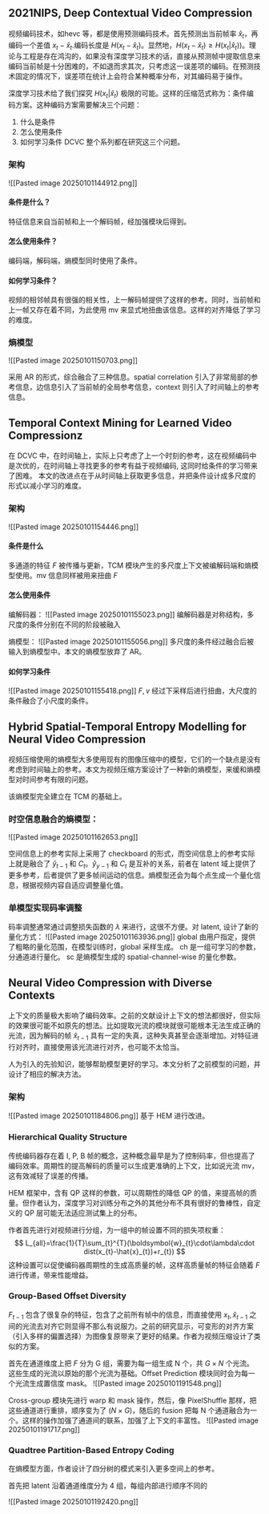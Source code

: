 
## 2021NIPS, Deep Contextual Video Compression

视频编码技术，如hevc 等，都是使用预测编码技术。首先预测出当前帧率 $\hat{x}_{t}$，再编码一个差值 $x_{t}-\hat{x}_{t}$.编码长度是 $H(x_{t}-\hat{x}_{t})$。显然地，$H(x_{t}-\hat{x}_{t})\geq H(x_{t}|\hat{x}_{t}))$。理论与工程是存在鸿沟的，如果没有深度学习技术的话，直接从预测帧中提取信息来编码当前帧是十分困难的，不如退而求其次，只考虑这一误差项的编码。在预测技术固定的情况下，误差项在统计上会符合某种概率分布，对其编码易于操作。

深度学习技术给了我们探究 $H(x_{t}|\hat{x}_{t})$ 极限的可能。这样的压缩范式称为：条件编码方案。这种编码方案需要解决三个问题：
1. 什么是条件
2. 怎么使用条件
3. 如何学习条件
DCVC 整个系列都在研究这三个问题。

### 架构
![[Pasted image 20250101144912.png]]
#### 条件是什么？
特征信息来自当前帧和上一个解码帧，经加强模块后得到。
#### 怎么使用条件？
编码端，解码端，熵模型同时使用了条件。
#### 如何学习条件？
视频的相邻帧具有很强的相关性，上一解码帧提供了这样的参考。同时，当前帧和上一帧又存在着不同，为此使用 mv 来显式地扭曲该信息。这样的对齐降低了学习的难度。

### 熵模型
![[Pasted image 20250101150703.png]]

采用 AR 的形式，综合融合了三种信息。spatial correlation 引入了非常局部的参考信息，边信息引入了当前帧的全局参考信息，context 则引入了时间轴上的参考信息。

## Temporal Context Mining for Learned  Video Compressionz
在 DCVC 中，在时间轴上，实际上只考虑了上一个时刻的参考，这在视频编码中是次优的，在时间轴上寻找更多的参考有益于视频编码, 这同时给条件的学习带来了困难。
本文的改进点在于从时间轴上获取更多信息，并把条件设计成多尺度的形式以减小学习的难度。

### 架构
![[Pasted image 20250101154446.png]]

#### 条件是什么
多通道的特征 $F$ 被传播与更新，TCM 模块产生的多尺度上下文被编解码端和熵模型使用。mv 信息同样被用来扭曲 $F$
#### 怎么使用条件
编解码器：
![[Pasted image 20250101155023.png]]
编解码器是对称结构，多尺度的条件分别在不同的阶段被融入


熵模型：
![[Pasted image 20250101155056.png]]
多尺度的条件经过融合后被输入到熵模型中。本文的熵模型放弃了 AR。

#### 如何学习条件
![[Pasted image 20250101155418.png]]
$F,v$ 经过下采样后进行扭曲，大尺度的条件融合了小尺度的条件。

## Hybrid Spatial-Temporal Entropy Modelling for Neural Video Compression
视频压缩使用的熵模型大多使用现有的图像压缩中的模型，它们的一个缺点是没有考虑到时间轴上的参考。本文为视频压缩方案设计了一种新的熵模型，来缓和熵模型对时间参考有限的问题。

该熵模型完全建立在 TCM 的基础上。

### 时空信息融合的熵模型：
![[Pasted image 20250101162653.png]]

空间信息上的参考实际上采用了 checkboard 的形式，而空间信息上的参考实际上就是融合了 $\hat{y}_{t-1}$ 和 $C_{t}$。$\hat{y}_{y-1}$ 和 $C_{t}$ 是互补的关系，前者在 latent 域上提供了更多参考，后者提供了更多帧间运动的信息。熵模型还会为每个点生成一个量化信息，根据视频内容自适应调整量化值。

### 单模型实现码率调整
码率调整通常通过调整损失函数的 $\lambda$ 来进行，这很不方便。对 latent, 设计了新的量化方式：
![[Pasted image 20250101163936.png]]
global 由用户指定，提供了粗略的量化范围，在模型训练时，global 采样生成。
ch 是一组可学习的参数，分通道进行量化。
sc 是熵模型生成的 spatial-channel-wise 的量化参数。


## Neural Video Compression with Diverse Contexts
上下文的质量极大影响了编码效率。之前的文献设计上下文的想法都很好，但实际的效果很可能不如原先的想法。比如提取光流的模块就很可能根本无法生成正确的光流，因为解码的帧 $\hat{x}_{t-1}$ 具有一定的失真，这种失真甚至会逐渐增加。对特征进行对齐时，直接使用该光流进行对齐，也可能不太恰当。

人为引入的先验知识，能够帮助模型更好的学习。本文分析了之前模型的问题，并设计了相应的解决方法。

### 架构
![[Pasted image 20250101184806.png]]
基于 HEM 进行改进。

### Hierarchical Quality Structure
传统编码器存在着 I, P, B 帧的概念，这种概念最早是为了控制码率，但也提高了编码效率。周期性的提高解码的质量可以生成更准确的上下文，比如说光流 mv，这有效减轻了误差的传播。

HEM 框架中，含有 QP 这样的参数，可以周期性的降低 QP 的值，来提高帧的质量。但作者认为，深度学习对训练分布之外的其他分布不具有很好的鲁棒性，自定义的 QP 层可能无法适应测试集上的分布。

作者首先进行对视频进行分组，为一组中的帧设置不同的损失项权重：
$$
L_{all}=\frac{1}{T}\sum_{t}^{T}(\boldsymbol{w}_{t}\cdot\lambda\cdot dist(x_{t}-\hat{x}_{t})+r_{t})
$$
这种设置可以促使编码器周期性的生成高质量的帧，这样高质量帧的特征会随着 $F$ 进行传递，带来性能增益。

### Group-Based Offset Diversity
$F_{t-1}$ 包含了很复杂的特征，包含了之前所有帧中的信息，而直接使用 $x_{t},\hat{x}_{t-1}$ 之间的光流去对齐它则显得不那么有说服力。之前的研究显示，可变形的对齐方案（引入多样的偏置选择）为图像复原带来了更好的结果。作者为视频压缩设计了类似的方案。

首先在通道维度上把 $F$ 分为 G 组，需要为每一组生成 N 个，共 $G\times N$ 个光流。这些生成的光流以原始的那个光流为基础。Offset Prediction 模块同时会为每一个光流生成置信度 mask。
![[Pasted image 20250101191548.png]]

Cross-group 模块先进行 warp 和 mask 操作，然后，像 PixelShuffle 那样，把这些通道进行重排，顺序变为了 ($N\times G$)，随后的 fusion 把每 N 个通道融合为一个。这样的操作加强了通道间的联系，加强了上下文的丰富性。
![[Pasted image 20250101191717.png]]

### Quadtree Partition-Based Entropy Coding
在熵模型方面，作者设计了四分树的模式来引入更多空间上的参考。

首先把 latent 沿着通道维度分为 4 组，每组内部进行顺序不同的

![[Pasted image 20250101192420.png]]